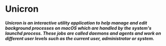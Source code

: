 # Unicron

##### Unicron is an interactive utility application to help manage and edit background processes on macOS which are handled by the system's launchd process. These jobs are called daemons and agents and work on different user levels such as the current user, administrator or system.

